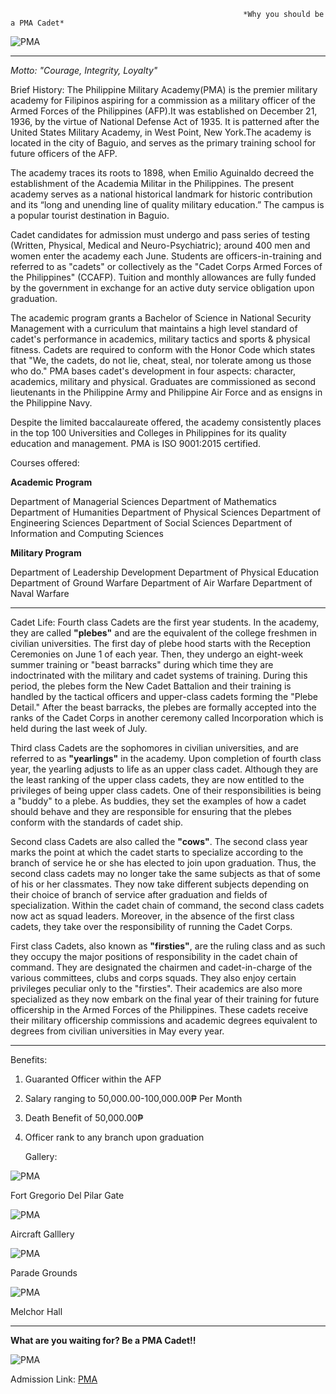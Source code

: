                                                         *Why you should be a PMA Cadet* 
		
 ![PMA](https://upload.wikimedia.org/wikipedia/commons/thumb/7/7f/Philippine_Military_Academy_%28PMA%29.svg/150px-Philippine_Military_Academy_%28PMA%29.svg.png)
 ___                                                      
                                                        
   _Motto: "Courage, Integrity, Loyalty"_                                               


Brief History:
The Philippine Military Academy(PMA) is the premier military academy for Filipinos aspiring for a commission as a military officer of the Armed Forces of the Philippines (AFP).It was established on December 21, 1936, by the virtue of National Defense Act of 1935. It is patterned after the United States Military Academy, in West Point, New York.The academy is located in the city of Baguio, and serves as the primary training school for future officers of the AFP.

The academy traces its roots to 1898, when Emilio Aguinaldo decreed the establishment of the Academia Militar in the Philippines. The present academy serves as a national historical landmark for historic contribution and its “long and unending line of quality military education.” The campus is a popular tourist destination in Baguio.

Cadet candidates for admission must undergo and pass series of testing (Written, Physical, Medical and Neuro-Psychiatric); around 400 men and women enter the academy each June. Students are officers-in-training and referred to as "cadets" or collectively as the "Cadet Corps Armed Forces of the Philippines" (CCAFP). Tuition and monthly allowances are fully funded by the government in exchange for an active duty service obligation upon graduation.

The academic program grants a Bachelor of Science in National Security Management with a curriculum that maintains a high level standard of cadet's performance in academics, military tactics and sports & physical fitness. Cadets are required to conform with the Honor Code which states that "We, the cadets, do not lie, cheat, steal, nor tolerate among us those who do." PMA bases cadet's development in four aspects: character, academics, military and physical. Graduates are commissioned as second lieutenants in the Philippine Army and Philippine Air Force and as ensigns in the Philippine Navy.

Despite the limited baccalaureate offered, the academy consistently places in the top 100 Universities and Colleges in Philippines for its quality education and management. PMA is ISO 9001:2015 certified.


Courses offered:

 **Academic Program**

Department of Managerial Sciences
Department of Mathematics
Department of Humanities
Department of Physical Sciences
Department of Engineering Sciences
Department of Social Sciences
Department of Information and Computing Sciences

**Military Program**

Department of Leadership Development
Department of Physical Education
Department of Ground Warfare
Department of Air Warfare
Department of Naval Warfare

---

Cadet Life:
Fourth class Cadets are the first year students. In the academy, they are called **"plebes"** and are the equivalent of the college freshmen in civilian universities. The first day of plebe hood starts with the Reception Ceremonies on June 1 of each year. Then, they undergo an eight-week summer training or "beast barracks" during which time they are indoctrinated with the military and cadet systems of training. During this period, the plebes form the New Cadet Battalion and their training is handled by the tactical officers and upper-class cadets forming the "Plebe Detail." After the beast barracks, the plebes are formally accepted into the ranks of the Cadet Corps in another ceremony called Incorporation which is held during the last week of July.

Third class Cadets are the sophomores in civilian universities, and are referred to as **"yearlings"** in the academy. Upon completion of fourth class year, the yearling adjusts to life as an upper class cadet. Although they are the least ranking of the upper class cadets, they are now entitled to the privileges of being upper class cadets. One of their responsibilities is being a "buddy" to a plebe. As buddies, they set the examples of how a cadet should behave and they are responsible for ensuring that the plebes conform with the standards of cadet ship.

Second class Cadets are also called the **"cows"**. The second class year marks the point at which the cadet starts to specialize according to the branch of service he or she has elected to join upon graduation. Thus, the second class cadets may no longer take the same subjects as that of some of his or her classmates. They now take different subjects depending on their choice of branch of service after graduation and fields of specialization. Within the cadet chain of command, the second class cadets now act as squad leaders. Moreover, in the absence of the first class cadets, they take over the responsibility of running the Cadet Corps.

First class Cadets, also known as **"firsties"**, are the ruling class and as such they occupy the major positions of responsibility in the cadet chain of command. They are designated the chairmen and cadet-in-charge of the various committees, clubs and corps squads. They also enjoy certain privileges peculiar only to the "firsties". Their academics are also more specialized as they now embark on the final year of their training for future officership in the Armed Forces of the Philippines. These cadets receive their military officership commissions and academic degrees equivalent to degrees from civilian universities in May every year.


___

Benefits:
1. Guaranted Officer within the AFP
2. Salary ranging to 50,000.00-100,000.00₱ Per Month
3. Death Benefit of 50,000.00₱
4. Officer rank to any branch upon graduation






   Gallery:

![PMA](https://encrypted-tbn0.gstatic.com/images?q=tbn:ANd9GcSGOSBoVRyWQu4oX_K18HP7rp-g5-1ZNpXRLg&usqp=CAU)

Fort Gregorio Del Pilar Gate

![PMA](https://www.wonderingwanderer.com/wp-content/uploads/2013/04/The-Armed-Forces-Aircrafts-in-Philippine-Military-Academy.jpg)
   
Aircraft Galllery

![PMA](https://encrypted-tbn0.gstatic.com/images?q=tbn:ANd9GcRxCLx7jX7RgwyL2Q1WK6X685qPGnV0IISLTtgUFQACAkElabG3Hj12Yb93JmZQgeP2834&usqp=CAU)

Parade Grounds

![PMA](https://encrypted-tbn0.gstatic.com/images?q=tbn:ANd9GcQWtRu0PUVyoFLrUjsvxnM0edH2gnqIPgXjfQ&usqp=CAU)

Melchor Hall

___

**What are you waiting for? Be a PMA Cadet!!**

![PMA](https://pbs.twimg.com/media/F2lnmIpacAA5LEG?format=jpg&name=4096x4096)



Admission Link:
[PMA](https://admission.pma.edu.ph/)
